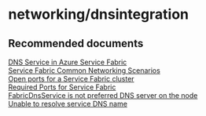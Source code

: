 <properties
	pageTitle="networking/dnsintegration"
	description="networking/dnsintegration"
	service="microsoft.servicefabric"
	resource="clusters"
	authors="chiragpa"
	displayOrder=""
	selfHelpType="generic"
	supportTopicIds="32608948"
	resourceTags=""
	productPesIds="15842"
	cloudEnvironments="public, Fairfax, usnat, ussec"
	articleId="324bd65a-f16b-47f3-b0d4-41a8f38796c4"
	ownershipId="Compute_ServiceFabric"
/>

# networking/dnsintegration

## **Recommended documents**
[DNS Service in Azure Service Fabric](https://docs.microsoft.com/azure/service-fabric/service-fabric-dnsservice)<br>
[Service Fabric Common Networking Scenarios](https://blogs.msdn.microsoft.com/kwill/2016/10/05/azure-service-fabric-common-networking-scenarios/)<br>
[Open ports for a Service Fabric cluster](https://docs.microsoft.com/azure/service-fabric/create-load-balancer-rule)<br> 
[Required Ports for Service Fabric](https://brentdacodemonkey.wordpress.com/2016/08/01/network-isolationsecurity-with-azure-service-fabric/)<br>
[FabricDnsService is not preferred DNS server on the node](https://github.com/Azure/service-fabric-issues/issues/496)<br>
[Unable to resolve service DNS name](https://github.com/Azure/service-fabric-issues/issues/332)<br>
